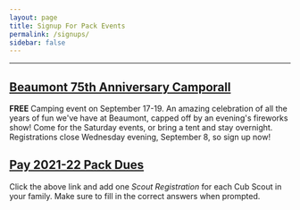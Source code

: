 ```yaml
---
layout: page
title: Signup For Pack Events
permalink: /signups/
sidebar: false
---
```


************

## [Beaumont 75th Anniversary Camporall](https://pack150-bsr-75th-camporall.cheddarup.com)
**FREE** Camping event on September 17-19. An amazing celebration of all the years of fun we've have at Beaumont, capped off by an evening's fireworks show! Come for the Saturday events, or bring a tent and stay overnight. Registrations close Wednesday evening, September 8, so sign up now!

## [Pay 2021-22 Pack Dues](https://pack-150-registration-2021-22.cheddarup.com)
Click the above link and add one _Scout Registration_ for each Cub Scout in your family. Make sure to fill in the correct answers when prompted.
